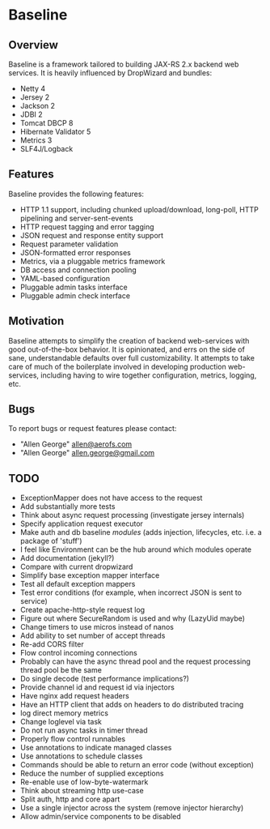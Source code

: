 # Baseline

## Overview

Baseline is a framework tailored to building JAX-RS 2.x
backend web services. It is heavily influenced by DropWizard and bundles:

* Netty 4
* Jersey 2
* Jackson 2
* JDBI 2
* Tomcat DBCP 8
* Hibernate Validator 5
* Metrics 3
* SLF4J/Logback

## Features

Baseline provides the following features:

* HTTP 1.1 support, including chunked upload/download, long-poll, HTTP pipelining and server-sent-events
* HTTP request tagging and error tagging
* JSON request and response entity support
* Request parameter validation
* JSON-formatted error responses
* Metrics, via a pluggable metrics framework
* DB access and connection pooling
* YAML-based configuration
* Pluggable admin tasks interface
* Pluggable admin check interface

## Motivation

Baseline attempts to simplify the creation of backend
web-services with good out-of-the-box behavior. It is
opinionated, and errs on the side of sane, understandable
defaults over full customizability. It attempts to
take care of much of the boilerplate involved in developing
production web-services, including having to wire together
configuration, metrics, logging, etc.

## Bugs

To report bugs or request features please contact:

* "Allen George" <allen@aerofs.com>
* "Allen George" <allen.george@gmail.com>

## TODO
* ExceptionMapper does not have access to the request
* Add substantially more tests
* Think about async request processing (investigate jersey internals)
* Specify application request executor
* Make auth and db baseline *modules* (adds injection, lifecycles, etc. i.e. a package of 'stuff')
* I feel like Environment can be the hub around which modules operate
* Add documentation (jekyll?)
* Compare with current dropwizard
* Simplify base exception mapper interface
* Test all default exception mappers
* Test error conditions (for example, when incorrect JSON is sent to service)
* Create apache-http-style request log
* Figure out where SecureRandom is used and why (LazyUid maybe)
* Change timers to use micros instead of nanos
* Add ability to set number of accept threads
* Re-add CORS filter
* Flow control incoming connections
* Probably can have the async thread pool and the request processing thread pool be the same
* Do single decode (test performance implications?)
* Provide channel id and request id via injectors
* Have nginx add request headers
* Have an HTTP client that adds on headers to do distributed tracing
* log direct memory metrics
* Change loglevel via task
* Do not run async tasks in timer thread
* Properly flow control runnables
* Use annotations to indicate managed classes
* Use annotations to schedule classes
* Commands should be able to return an error code (without exception)
* Reduce the number of supplied exceptions
* Re-enable use of low-byte-watermark
* Think about streaming http use-case
* Split auth, http and core apart
* Use a single injector across the system (remove injector hierarchy)
* Allow admin/service components to be disabled
